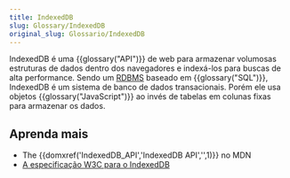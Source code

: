 ```yaml
---
title: IndexedDB
slug: Glossary/IndexedDB
original_slug: Glossario/IndexedDB
---
```

IndexedDB é uma {{glossary("API")}} de web para armazenar volumosas estruturas de dados dentro dos navegadores e indexá-los para buscas de alta performance. Sendo um [RDBMS](https://en.wikipedia.org/wiki/Relational_database_management_system) baseado em {{glossary("SQL")}}, IndexedDB é um sistema de banco de dados transacionais. Porém ele usa objetos {{glossary("JavaScript")}} ao invés de tabelas em colunas fixas para armazenar os dados.

## Aprenda mais

- The {{domxref('IndexedDB_API','IndexedDB API','',1)}} no MDN
- [A especificação W3C para o IndexedDB](http://w3c.github.io/IndexedDB/)
